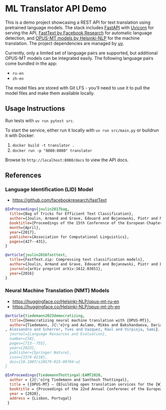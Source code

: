 # ML Translator API Demo
This is a demo project showcasing a REST API for text translation using pretrained language models. The stack includes [FastAPI](https://github.com/fastapi/fastapi) with [Uvicorn](https://github.com/encode/uvicorn) for serving the API, [FastText by Facebook Research](https://github.com/facebookresearch/fastText) for automatic language detection, and [OPUS-MT models by Helsinki-NLP](https://huggingface.co/Helsinki-NLP) for the machine translation. The project dependencies are managed by [uv](https://github.com/astral-sh/uv).

Currently, only a limited set of language pairs are supported, but additional OPUS-MT models can be integrated easily. The following language pairs come bundled in the app:
- `ru-en`
- `zh-en`

The model files are stored with Git LFS - you'll need to use it to pull the model files and make them available locally.

## Usage Instructions
Run tests with `uv run pytest src`.

To start the service, either run it locally with `uv run src/main.py` or buildrun it with Docker:
1. `docker build -t translator .`
2. `docker run -p "8080:8080" translator`

Browse to `http://localhost:8080/docs` to view the API docs.

## References
### Language Identification (LID) Model

- https://github.com/facebookresearch/fastText

```bibtex
@InProceedings{joulin2017bag,
  title={Bag of Tricks for Efficient Text Classification},
  author={Joulin, Armand and Grave, Edouard and Bojanowski, Piotr and Mikolov, Tomas},
  booktitle={Proceedings of the 15th Conference of the European Chapter of the Association for Computational Linguistics: Volume 2, Short Papers},
  month={April},
  year={2017},
  publisher={Association for Computational Linguistics},
  pages={427--431},
}

@article{joulin2016fasttext,
  title={FastText.zip: Compressing text classification models},
  author={Joulin, Armand and Grave, Edouard and Bojanowski, Piotr and Douze, Matthijs and J{\'e}gou, H{\'e}rve and Mikolov, Tomas},
  journal={arXiv preprint arXiv:1612.03651},
  year={2016}
}
```

### Neural Machine Translation (NMT) Models
- https://huggingface.co/Helsinki-NLP/opus-mt-ru-en
- https://huggingface.co/Helsinki-NLP/opus-mt-zh-en

```bibtex
@article{tiedemann2023democratizing,
  title={Democratizing neural machine translation with {OPUS-MT}},
  author={Tiedemann, J{\"o}rg and Aulamo, Mikko and Bakshandaeva, Daria and Boggia, Michele and Gr{\"o}nroos, Stig-Arne and Nieminen, Tommi and Raganato\
, Alessandro and Scherrer, Yves and Vazquez, Raul and Virpioja, Sami},
  journal={Language Resources and Evaluation},
  number={58},
  pages={713--755},
  year={2023},
  publisher={Springer Nature},
  issn={1574-0218},
  doi={10.1007/s10579-023-09704-w}
}

@InProceedings{TiedemannThottingal:EAMT2020,
  author = {J{\"o}rg Tiedemann and Santhosh Thottingal},
  title = {{OPUS-MT} — {B}uilding open translation services for the {W}orld},
  booktitle = {Proceedings of the 22nd Annual Conferenec of the European Association for Machine Translation (EAMT)},
  year = {2020},
  address = {Lisbon, Portugal}
 }
 ```
